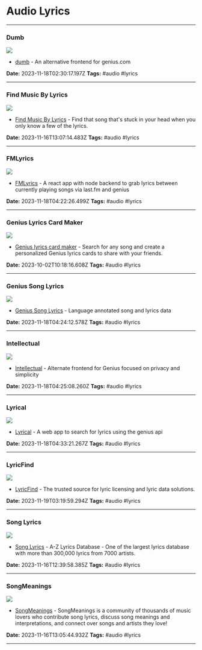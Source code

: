 # Audio Lyrics

---

### Dumb

![](https://rdl.ink/render/https%3A%2F%2Fsing.whatever.social%2F)

- [dumb](https://sing.whatever.social/) - An alternative frontend for genius.com

**Date:** 2023-11-18T02:30:17.197Z
**Tags:** #audio #lyrics

---

### Find Music By Lyrics

![](https://findmusicbylyrics.com/img/logo.png)

- [Find Music By Lyrics](https://findmusicbylyrics.com/) - Find that song that's stuck in your head when you only know a few of the lyrics.

**Date:** 2023-11-16T13:07:14.483Z
**Tags:** #audio #lyrics

---

### FMLyrics

![](https://rdl.ink/render/https%3A%2F%2Ffmlyrics.netlify.app%2F)

- [FMLyrics](https://fmlyrics.netlify.app/) - A react app with node backend to grab lyrics between currently playing songs via last.fm and genius

**Date:** 2023-11-18T04:22:26.499Z
**Tags:** #audio #lyrics

---

### Genius Lyrics Card Maker

![](https://lyrics-card-maker.vercel.app/preview-image.jpg)

- [Genius lyrics card maker](https://lyricscard.vercel.app) - Search for any song and create a personalized Genius lyrics cards to share with your friends.

**Date:** 2023-10-02T10:18:16.608Z
**Tags:** #audio #lyrics

---

### Genius Song Lyrics

![](https://storage.googleapis.com/kaggle-datasets-images/2805070/4840139/bb085b63a5fd185b9266057b9724b4a1/dataset-card.png?t=2023-01-11-20-21-14)

- [Genius Song Lyrics](https://www.kaggle.com/datasets/carlosgdcj/genius-song-lyrics-with-language-information) - Language annotated song and lyrics data

**Date:** 2023-11-18T04:24:12.578Z
**Tags:** #audio #lyrics

---

### Intellectual

![](https://rdl.ink/render/https%3A%2F%2Fintellectual.insprill.net%2F)

- [Intellectual](https://intellectual.insprill.net/) - Alternate frontend for Genius focused on privacy and simplicity

**Date:** 2023-11-18T04:25:08.260Z
**Tags:** #audio #lyrics

---

### Lyrical

![](https://images.genius.com/6132f071bdd3c86a220e59c6aab609fa.1000x1000x1.png)

- [Lyrical](https://lyrica1.netlify.app/) - A web app to search for lyrics using the genius api

**Date:** 2023-11-18T04:33:21.267Z
**Tags:** #audio #lyrics

---

### LyricFind

![](http://static1.squarespace.com/static/5f972a7c930e1b7910954135/t/62df01f03505b563ed695391/1660918856868/LF-LinkedIn_Company-Profile.jpg?format=1500w)

- [LyricFind](https://www.lyricfind.com/) - The trusted source for lyric licensing and lyric data solutions.

**Date:** 2023-11-19T03:19:59.294Z
**Tags:** #audio #lyrics

---

### Song Lyrics

![](https://www.azlyricdb.com/logo.gif)

- [Song Lyrics](https://www.azlyricdb.com/) - A-Z Lyrics Database - One of the largest lyrics database with more than 300,000 lyrics from 7000 artists.

**Date:** 2023-11-16T12:39:58.385Z
**Tags:** #audio #lyrics

---

### SongMeanings

![](https://songmeanings.com/images/img10.webp)

- [SongMeanings](https://songmeanings.com/) - SongMeanings is a community of thousands of music lovers who contribute song lyrics, discuss song meanings and interpretations, and connect over songs and artists they love!

**Date:** 2023-11-16T13:05:44.932Z
**Tags:** #audio #lyrics

---